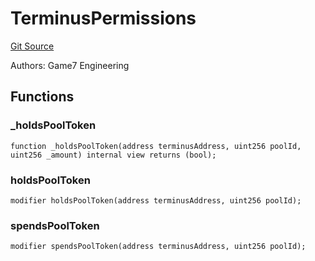 # TerminusPermissions
[Git Source](https://github.com/G7DAO/protocol/blob/ef7b24f4a26e9671edc818362f455c3e2801e1d7/contracts/security/terminus/TerminusPermissions.sol)

Authors: Game7 Engineering


## Functions
### _holdsPoolToken


```solidity
function _holdsPoolToken(address terminusAddress, uint256 poolId, uint256 _amount) internal view returns (bool);
```

### holdsPoolToken


```solidity
modifier holdsPoolToken(address terminusAddress, uint256 poolId);
```

### spendsPoolToken


```solidity
modifier spendsPoolToken(address terminusAddress, uint256 poolId);
```

